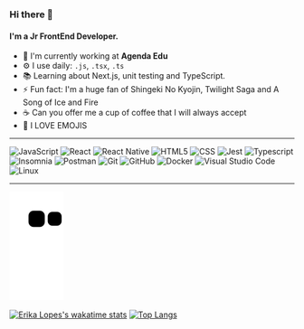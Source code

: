### Hi there 👋

#### I'm a Jr FrontEnd Developer.

- 🏢 I'm currently working at **Agenda Edu**
- ⚙️ I use daily: `.js`, `.tsx`, `.ts`
- 📚 Learning about Next.js, unit testing and TypeScript.
- ⚡️ Fun fact: I'm a huge fan of Shingeki No Kyojin, Twilight Saga and A Song of Ice and Fire 
- ☕ Can you offer me a cup of coffee that I will always accept
- 🤪 I LOVE EMOJIS

<hr>

  ![JavaScript](https://img.shields.io/badge/-JavaScript-333333?style=flat&logo=javascript)
  ![React](https://img.shields.io/badge/-React-333333?style=flat&logo=react)
  ![React Native](https://img.shields.io/badge/-React%20Native-333333?style=flat&logo=react)
  ![HTML5](https://img.shields.io/badge/-HTML5-333333?style=flat&logo=HTML5)
  ![CSS](https://img.shields.io/badge/-CSS-333333?style=flat&logo=CSS3&logoColor=1572B6)
  ![Jest](https://img.shields.io/badge/-Jest-333333?style=flat&logo=jest)
  ![Typescript](https://img.shields.io/badge/-Typescript-333333?style=flat&logo=typescript)
  <br/>
  ![Insomnia](https://img.shields.io/badge/-Insomnia-333333?style=flat&logo=insomnia)
  ![Postman](https://img.shields.io/badge/-Postman-333333?style=flat&logo=postman)
  ![Git](https://img.shields.io/badge/-Git-333333?style=flat&logo=git)
  ![GitHub](https://img.shields.io/badge/-GitHub-333333?style=flat&logo=github)
  ![Docker](https://img.shields.io/badge/-Docker-333333?style=flat&logo=docker)
  ![Visual Studio Code](https://img.shields.io/badge/-Visual%20Studio%20Code-333333?style=flat&logo=visual-studio-code&logoColor=007ACC)
  ![Linux](https://img.shields.io/badge/-Linux-333333?style=flat&logo=linux&logoColor=007ACC)

<hr>

![Snake animation](https://github.com/xterikatx/xterikatx/blob/output/github-contribution-grid-snake.svg)


[![Erika Lopes's wakatime stats](https://github-readme-stats.vercel.app/api/wakatime?username=erikalopes&layout=compact&theme=bear)](https://github.com/anuraghazra/github-readme-stats)
[![Top Langs](https://github-readme-stats.vercel.app/api/top-langs/?username=xterikatx&layout=compact&theme=bear)](https://github.com/anuraghazra/github-readme-stats)
